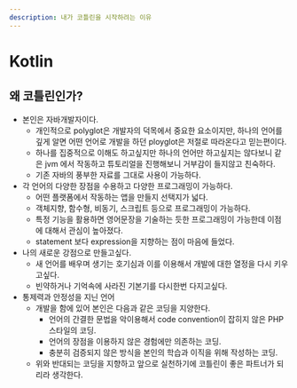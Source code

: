```yaml
---
description: 내가 코틀린을 시작하려는 이유
---
```


# Kotlin

## 왜 코틀린인가?

* 본인은 자바개발자이다.
  * 개인적으로 polyglot은 개발자의 덕목에서 중요한 요소이지만, 하나의 언어를 깊게 알면 어떤 언어로 개발을 하던 ployglot은 저절로 따라온다고 믿는편이다.
  * 하나를 집중적으로 이해도 하고싶지만 하나의 언어만 하고싶지는 않다보니 같은 jvm 에서 작동하고 튜토리얼을 진행해보니 거부감이 들지않고 친숙하다.
  * 기존 자바의 풍부한 자료를 그대로 사용이 가능하다.
* 각 언어의 다양한 장점을 수용하고 다양한 프로그래밍이 가능하다.
  * 어떤 플랫폼에서 작동하는 앱을 만들지 선택지가 넓다.
  * 객체지향, 함수형, 비동기, 스크립트 등으로 프로그래밍이 가능하다.
  * 특정 기능을 활용하면 영어문장을 기술하는 듯한 프로그래밍이 가능한데 이점에 대해서 관심이 높아졌다.
  * statement 보다 expression을 지향하는 점이 마음에 들었다.
* 나의 새로운 강점으로 만들고싶다.
  * 새 언어를 배우며 생기는 호기심과 이를 이용해서 개발에 대한 열정을 다시 키우고싶다.
  * 빈약하거나 기억속에 사라진 기본기를 다시한번 다지고싶다.
* 통제력과 안정성을 지닌 언어
  * 개발을 함에 있어 본인은 다음과 같은 코딩을 지양한다.
    * 언어의 간결한 문법을 악이용해서 code convention이 잡히지 않은 PHP 스타일의 코딩.
    * 언어의 장점을 이용하지 않은 경험에만 의존하는 코딩.
    * 충분히 검증되지 않은 방식을 본인의 학습과 이직을 위해 작성하는 코딩.
  * 위와 반대되는 코딩을 지향하고 앞으로 실천하기에 코틀린이 좋은 파트너가 되리라 생각한다.